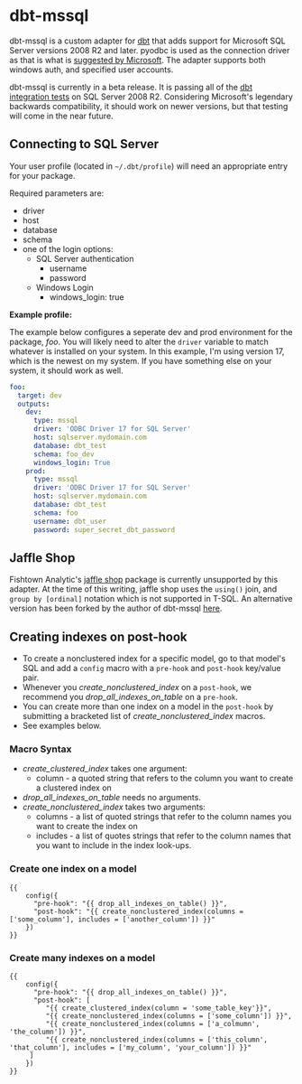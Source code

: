 # dbt-mssql

dbt-mssql is a custom adapter for [dbt](https://github.com/fishtown-analytics/dbt) that adds support for Microsoft SQL Server versions 2008 R2 and later. pyodbc is used as the connection driver as that is what is [suggested by Microsoft](https://docs.microsoft.com/en-us/sql/connect/python/python-driver-for-sql-server). The adapter supports both windows auth, and specified user accounts.

dbt-mssql is currently in a beta release. It is passing all of the [dbt integration tests](https://github.com/fishtown-analytics/dbt-integration-tests/) on SQL Server 2008 R2. Considering Microsoft's legendary backwards compatibility, it should work on newer versions, but that testing will come in the near future. 

## Connecting to SQL Server

Your user profile (located in `~/.dbt/profile`) will need an appropriate entry for your package. 

Required parameters are:

- driver
- host
- database
- schema
- one of the login options:
  - SQL Server authentication
    - username
    - password
  - Windows Login
    - windows_login: true

**Example profile:**

The example below configures a seperate dev and prod environment for the package, _foo_. You will likely need to alter the `driver` variable to match whatever is installed on your system. In this example, I'm using version 17, which is the newest on my system. If you have something else on your system, it should work as well.

```yaml
foo:
  target: dev
  outputs:
    dev:
      type: mssql
      driver: 'ODBC Driver 17 for SQL Server'
      host: sqlserver.mydomain.com
      database: dbt_test
      schema: foo_dev
      windows_login: True
    prod:
      type: mssql
      driver: 'ODBC Driver 17 for SQL Server'
      host: sqlserver.mydomain.com
      database: dbt_test
      schema: foo
      username: dbt_user
      password: super_secret_dbt_password
```

## Jaffle Shop

Fishtown Analytic's [jaffle shop](https://github.com/fishtown-analytics/jaffle_shop) package is currently unsupported by this adapter. At the time of this writing, jaffle shop uses the `using()` join, and `group by [ordinal]` notation which is not supported in T-SQL. An alternative version has been forked by the author of dbt-mssql [here](https://github.com/jacobm001/jaffle_shop_mssql).

## Creating indexes on post-hook

- To create a nonclustered index for a specific model, go to that model's SQL and add a `config` macro with a `pre-hook` and `post-hook` key/value pair.  
- Whenever you _create_nonclustered_index_ on a `post-hook`, we recommend you _drop_all_indexes_on_table_ on a `pre-hook`.  
- You can create more than one index on a model in the `post-hook` by submitting a bracketed list of _create_nonclustered_index_ macros. 
- See examples below.

### Macro Syntax

- _create_clustered_index_ takes one argument:
  - column - a quoted string that refers to the column you want to create a clustered index on
- _drop_all_indexes_on_table_ needs no arguments.
- _create_nonclustered_index_ takes two arguments:
  - columns - a list of quoted strings that refer to the column names you want to create the index on
  - includes - a list of quotes strings that refer to the column names that you want to include in the index look-ups.

### Create one index on a model

```jinja2
{{ 
    config({
      "pre-hook": "{{ drop_all_indexes_on_table() }}",
      "post-hook": "{{ create_nonclustered_index(columns = ['some_column'], includes = ['another_column']) }}"
    }) 
}}
```

### Create many indexes on a model 

```jinja2
{{ 
    config({
      "pre-hook": "{{ drop_all_indexes_on_table() }}",
      "post-hook": [
         "{{ create_clustered_index(column = 'some_table_key'}}",
         "{{ create_nonclustered_index(columns = ['some_column']) }}",
         "{{ create_nonclustered_index(columns = ['a_colmumn', 'the_column']) }}",
         "{{ create_nonclustered_index(columns = ['this_column', 'that_column'], includes = ['my_column', 'your_column']) }}"
	 ]
    }) 
}}
```
